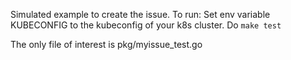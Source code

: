 Simulated example to create the issue.
To run:
Set env variable KUBECONFIG to the kubeconfig of your k8s cluster.
Do `make test`

The only file of interest is pkg/myissue_test.go
